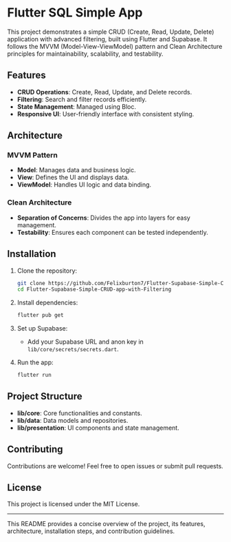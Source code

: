 # Flutter SQL Simple App 

This project demonstrates a simple CRUD (Create, Read, Update, Delete) application with advanced filtering, built using Flutter and Supabase. It follows the MVVM (Model-View-ViewModel) pattern and Clean Architecture principles for maintainability, scalability, and testability.

## Features

- **CRUD Operations**: Create, Read, Update, and Delete records.
- **Filtering**: Search and filter records efficiently.
- **State Management**: Managed using Bloc.
- **Responsive UI**: User-friendly interface with consistent styling.

## Architecture

### MVVM Pattern

- **Model**: Manages data and business logic.
- **View**: Defines the UI and displays data.
- **ViewModel**: Handles UI logic and data binding.

### Clean Architecture

- **Separation of Concerns**: Divides the app into layers for easy management.
- **Testability**: Ensures each component can be tested independently.

## Installation

1. Clone the repository:
   ```sh
   git clone https://github.com/Felixburton7/Flutter-Supabase-Simple-CRUD-app-with-Filtering.git
   cd Flutter-Supabase-Simple-CRUD-app-with-Filtering
   ```

2. Install dependencies:
   ```sh
   flutter pub get
   ```

3. Set up Supabase:
   - Add your Supabase URL and anon key in `lib/core/secrets/secrets.dart`.

4. Run the app:
   ```sh
   flutter run
   ```

## Project Structure

- **lib/core**: Core functionalities and constants.
- **lib/data**: Data models and repositories.
- **lib/presentation**: UI components and state management.

## Contributing

Contributions are welcome! Feel free to open issues or submit pull requests.

## License

This project is licensed under the MIT License.

---

This README provides a concise overview of the project, its features, architecture, installation steps, and contribution guidelines.
